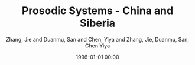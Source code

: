 ---
layout: post
title: 24. Prosodic Systems - China and Siberia

date: 1996-01-01 00:00
author: Zhang, Jie and Duanmu, San and Chen, Yiya and Zhang, Jie, Duanmu, San, Chen Yiya
tags: ["contour tone","intonation","stress","tone","tone sandhi"]
year: 2017
---